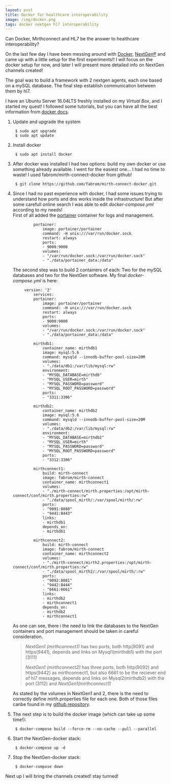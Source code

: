 ```yaml
---
layout: post
title: Docker for healthcare interoperability
image: /img/docker.png
tags: docker nextgen hl7 interoperability
---
```


Can Docker, Mirthconnect and HL7 be the answer to healthcare interoperability?

On the last few day I have been messing around with [Docker](https://www.docker.com/ "Docker"), [NextGen®](https://www.nextgen.com/products-and-services/integration-engine "NextGen®") and came up with a little setup for the first experiments!! I will focus on the docker setup for now, and later I will present more detailed info on NextGen channels created!

The goal was to build a framework with 2 nextgen agents, each one based on a mySQL database. The final step establish communication between them by hl7.

I have an Ubuntu Server 16.04LTS freshly installed on my *Virtual Box*, and I started my quest! I followed some tutorials, but you can have all the best information from  [docker docs](https://docs.docker.com/).

1. Update and upgrade the system

        $ sudo apt upgrade
        $ sudo apt update

2. Install docker

        $ sudo apt install docker

3. After docker was installed I had two options: build my own docker or use something already available. I went for the easiest one... I had no time to waste! I used fabrom/mirth-connect-docker from github!

        $ git clone https://github.com/fabrom/mirth-connect-docker.git

4. Since I had no past experience with docker, I had some issues trying to understand how ports and dns works inside the infrastructure! But after some carefull online search I was able to edit  _docker-compose.yml_ according to my needs!   
First of all added the [portainer](https://www.portainer.io/) container for logs and management.


                portainer:
                    image: portainer/portainer
                    command: -H unix:///var/run/docker.sock
                    restart: always
                    ports:
                    - 9000:9000
                    volumes:
                    - "/var/run/docker.sock:/var/run/docker.sock"
                    - "./data/portainer_data:/data"


    The second step was to build 2 containers of each: Two for the mySQL databases and two for the NextGen software. My final _docker-compose.yml_ is here:

            version: '2'
                services:
                portainer:
                    image: portainer/portainer
                    command: -H unix:///var/run/docker.sock
                    restart: always
                    ports:
                    - 9000:9000
                    volumes:
                    - "/var/run/docker.sock:/var/run/docker.sock"
                    - "./data/portainer_data:/data"

                mirthdb1:
                    container_name: mirthdb1
                    image: mysql:5.6
                    command: mysqld --innodb-buffer-pool-size=20M
                    volumes:
                    - "./data/db1:/var/lib/mysql:rw"
                    environment:
                    - "MYSQL_DATABASE=mirthdb"
                    - "MYSQL_USER=mirth"
                    - "MYSQL_PASSWORD=password"
                    - "MYSQL_ROOT_PASSWORD=password"
                    ports:
                    - "3311:3306"

                mirthdb2:
                    container_name: mirthdb2
                    image: mysql:5.6
                    command: mysqld --innodb-buffer-pool-size=20M
                    volumes:
                    - "./data/db2:/var/lib/mysql:rw"
                    environment:
                    - "MYSQL_DATABASE=mirthdb2"
                    - "MYSQL_USER=mirth"
                    - "MYSQL_PASSWORD=password"
                    - "MYSQL_ROOT_PASSWORD=password"
                    ports:
                    - "3312:3306"

                mirthconnect1:
                    build: mirth-connect
                    image: fabrom/mirth-connect
                    container_name: mirthconnect1
                    volumes:
                    - "./mirth-connect/mirth.properties:/opt/mirth-connect/conf/mirth.properties:rw"
                    - "./data/spool_mirth/:/var/spool/mirth/:rw"
                    ports:
                    - "9091:8080"
                    - "9441:8443"
                    links:
                    - mirthdb1
                    depends_on:
                    - mirthdb1

                mirthconnect2:
                    build: mirth-connect
                    image: fabrom/mirth-connect
                    container_name: mirthconnect2
                    volumes:
                    - "./mirth-connect/mirth2.properties:/opt/mirth-connect/conf/mirth.properties:rw"
                    - "./data/spool_mirth2/:/var/spool/mirth/:rw"
                    ports:
                    - "9092:8081"
                    - "9442:8444"
                    - "6661:6661"
                    links:
                    - mirthdb2
                    - mirthconnect1
                    depends_on:
                    - mirthdb2
                    - mirthconnect1

    As one can see, there i the need to link the databases to the NextGen containers and port management should be taken in careful consideration.

    > *NextGen1 (mirthconnect1)* has two ports, both http(9091) and https(9441), depends and links on Mysql1(mirthdb1) with the port (3111)   
    >   
    > *NextGen1 (mirthconnect2)* has three ports, both http(9092) and https(9442) as mirthconnect1, but also 6661 to be the reciever end of hl7 messages, depends and links on Mysql2(mirthdb2) with the port (3112) and *NextGen1(mirthconnect1)*

    As stated by the volumes in NextGen1 and 2, there is the need to correctly define mirth.properties file for each one. Both of those files canbe found in my [github repository](https://github.com/hpeixoto/mirth-connect-docker).

5. The next step is to build the docker image (which can take up some time!):

        $ docker-compose build --force-rm --no-cache --pull --parallel

6. Start the NextGen-docker stack:

        $ docker-compose up -d

7. Stop the NextGen-docker stack:

        $ docker-compose down

Next up I will bring the channels created! stay tunned!
